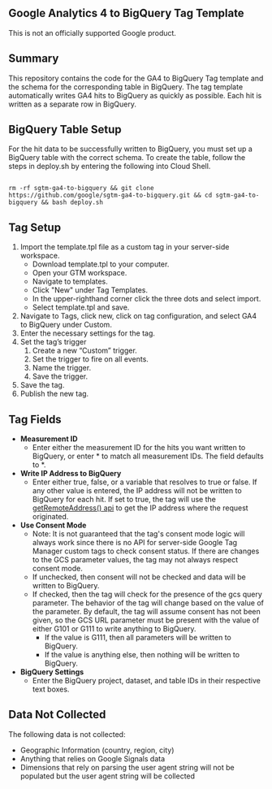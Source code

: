 ## Google Analytics 4 to BigQuery Tag Template

This is not an officially supported Google product.


## Summary

This repository contains the code for the GA4 to BigQuery Tag template and the schema for the corresponding table in BigQuery. The tag template automatically writes GA4 hits to BigQuery as quickly as possible. Each hit is written as a separate row in BigQuery.


## BigQuery Table Setup

For the hit data to be successfully written to BigQuery, you must set up a BigQuery table with the correct schema. To create the table, follow the steps in deploy.sh by entering the following into Cloud Shell.

```

rm -rf sgtm-ga4-to-bigquery && git clone https://github.com/google/sgtm-ga4-to-bigquery.git && cd sgtm-ga4-to-bigquery && bash deploy.sh

```


## Tag Setup



1. Import the template.tpl file as a custom tag in your server-side workspace.
	*	Download template.tpl to your computer.
	*	Open your GTM workspace.
	*	Navigate to templates.
	*	Click "New" under Tag Templates.
	*	In the upper-righthand corner click the three dots and select import.
	* Select template.tpl and save.
2. Navigate to Tags, click new, click on tag configuration, and select GA4 to BigQuery under Custom.
3. Enter the necessary settings for the tag.
4. Set the tag’s trigger
    1. Create a new “Custom” trigger.
    2. Set the trigger to fire on all events.
    3. Name the trigger.
    4. Save the trigger.
5. Save the tag.
6. Publish the new tag.


## Tag Fields



*   **Measurement ID**
    *   Enter either the measurement ID for the hits you want written to BigQuery, or enter \* to match all measurement IDs. The field defaults to \*.
*   **Write IP Address to BigQuery**
    *   Enter either true, false, or a variable that resolves to true or false. If any other value is entered, the IP address will not be written to BigQuery for each hit. If set to true, the tag will use the [getRemoteAddress() api](https://developers.google.com/tag-platform/tag-manager/server-side/api#getremoteaddress) to get the IP address where the request originated.
*   **Use Consent Mode**
	*   Note: It is not guaranteed that the tag's consent mode logic will always work since there is no API for server-side Google Tag Manager custom tags to check consent status. If there are changes to the GCS parameter values, the tag may not always respect consent mode.
	*   If unchecked, then consent will not be checked and data will be written to BigQuery.
	*   If checked, then the tag will check for the presence of the gcs query parameter. The behavior of the tag will change based on the value of the parameter. By default, the tag will assume consent has not been given, so the GCS URL parameter must be present with the value of either G101 or G111 to write anything to BigQuery.
        *   If the value is G111, then all parameters will be written to BigQuery.
        *   If the value is anything else, then nothing will be written to BigQuery.
*   **BigQuery Settings**
    *   Enter the BigQuery project, dataset, and table IDs in their respective text boxes.


## Data Not Collected

The following data is not collected:



*   Geographic Information (country, region, city)
*   Anything that relies on Google Signals data
*   Dimensions that rely on parsing the user agent string will not be populated but the user agent string will be collected
